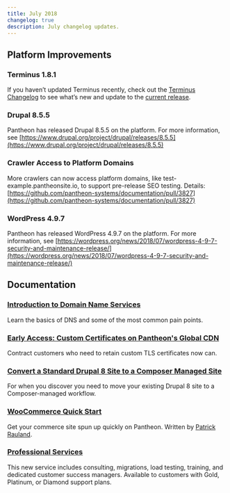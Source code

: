 ```yaml
---
title: July 2018
changelog: true
description: July changelog updates.
---
```

## Platform Improvements
### Terminus 1.8.1
If you haven’t updated Terminus recently, check out the <a data-proofer-ignore href="/docs/terminus/updates/#changelog">Terminus Changelog</a> to see what’s new and update to the <a data-proofer-ignore href="/docs/terminus/updates/#update-to-the-current-release">current release</a>.

### Drupal 8.5.5
Pantheon has released Drupal 8.5.5 on the platform. For more information, see [https://www.drupal.org/project/drupal/releases/8.5.5](https://www.drupal.org/project/drupal/releases/8.5.5)

### Crawler Access to Platform Domains
More crawlers can now access platform domains, like test-example.pantheonsite.io, to support pre-release SEO testing. Details: [https://github.com/pantheon-systems/documentation/pull/3827](https://github.com/pantheon-systems/documentation/pull/3827)

### WordPress 4.9.7
Pantheon has released WordPress 4.9.7 on the platform. For more information, see [https://wordpress.org/news/2018/07/wordpress-4-9-7-security-and-maintenance-release/](https://wordpress.org/news/2018/07/wordpress-4-9-7-security-and-maintenance-release/)

## Documentation

### [Introduction to Domain Name Services](/dns)
Learn the basics of DNS and some of the most common pain points.

### [Early Access: Custom Certificates on Pantheon's Global CDN](/custom-certificates)
Contract customers who need to retain custom TLS certificates now can.

### [Convert a Standard Drupal 8 Site to a Composer Managed Site](/guides/composer-convert)
For when you discover you need to move your existing Drupal 8 site to a Composer-managed workflow.

### [WooCommerce Quick Start](/guides/woocommerce)
Get your commerce site spun up quickly on Pantheon. Written by [Patrick Rauland](https://www.speakinginbytes.com/).

### [Professional Services](/professional-services)
This new service includes consulting, migrations, load testing, training, and dedicated customer success managers. Available to customers with Gold, Platinum, or Diamond support plans.
